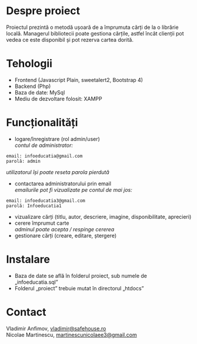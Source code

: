 # Despre proiect
Proiectul  prezintă o metodă ușoară de a împrumuta cărți de la o librărie locală. Managerul bibliotecii poate gestiona cărțile, astfel încât clienții pot vedea ce este disponibil și pot rezerva cartea dorită. 

# Tehologii
* Frontend (Javascript Plain, sweetalert2, Bootstrap 4) 
* Backend (Php)
* Baza de date: MySql
* Mediu de dezvoltare folosit: XAMPP

# Funcționalități
* logare/înregistrare (rol admin/user)<br/>
*contul de administrator:*
```
email: infoeducatia@gmail.com
parolă: admin
```
*utilizatorul își poate reseta parola pierdută*
* contactarea administratorului prin email<br/>
*emailurile pot fi vizualizate pe contul de mai jos:*
```
email: infoeducatia3@gmail.com
parolă: Infoeducatia1
```
* vizualizare cărți (titlu, autor, descriere, imagine, disponibilitate, aprecieri)
* cerere împrumut carte<br/>
*adminul poate acepta / respinge cererea*
* gestionare cărți (creare, editare, ștergere)

# Instalare
* Baza de date se află în folderul proiect, sub numele de „infoeducatia.sql”
* Folderul „proiect” trebuie mutat în directorul „htdocs” 

# Contact
Vladimir Anfimov, vladimir@safehouse.ro<br/>
Nicolae Martinescu, martinescunicolaee3@gmail.com
